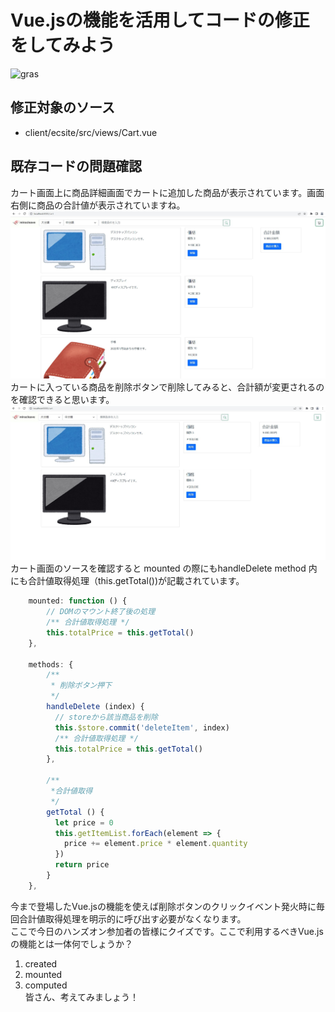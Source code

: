 # Vue.jsの機能を活用してコードの修正をしてみよう

![gras](img/カート画面.png)

## 修正対象のソース
* client/ecsite/src/views/Cart.vue

## 既存コードの問題確認  
カート画面上に商品詳細画面でカートに追加した商品が表示されています。画面右側に商品の合計値が表示されていますね。  
![gras](img/cart_handson_1.jpg)  
カートに入っている商品を削除ボタンで削除してみると、合計額が変更されるのを確認できると思います。  
![gras](img/cart_handson_2.jpg)  
カート画面のソースを確認すると mounted の際にもhandleDelete method 内にも合計値取得処理（this.getTotal())が記載されています。  


```javascript
    mounted: function () {
        // DOMのマウント終了後の処理
        /** 合計値取得処理 */
        this.totalPrice = this.getTotal()
    },

    methods: {
        /**
         * 削除ボタン押下
         */
        handleDelete (index) {
          // storeから該当商品を削除
          this.$store.commit('deleteItem', index)
          /** 合計値取得処理 */
          this.totalPrice = this.getTotal()
        },

        /**
         *合計値取得 
         */
        getTotal () {
          let price = 0
          this.getItemList.forEach(element => {
            price += element.price * element.quantity
          })
          return price
        }
    },
```

今まで登場したVue.jsの機能を使えば削除ボタンのクリックイベント発火時に毎回合計値取得処理を明示的に呼び出す必要がなくなります。  
ここで今日のハンズオン参加者の皆様にクイズです。ここで利用するべきVue.jsの機能とは一体何でしょうか？
1. created
2. mounted
3. computed  
皆さん、考えてみましょう！